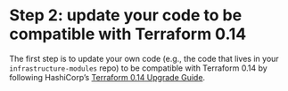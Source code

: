 # Step 2: update your code to be compatible with Terraform 0.14

The first step is to update your own code (e.g., the code that lives in your `infrastructure-modules` repo) to be
compatible with Terraform 0.14 by following HashiCorp’s [Terraform 0.14
Upgrade Guide](https://www.terraform.io/upgrade-guides/0-14.html).
